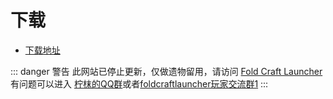 # 下载

 - [下载地址](https://foldcraftlauncher.cn/down.html)


 ::: danger 警告
此网站已停止更新，仅做遗物留用，请访问 [Fold Craft Launcher](https://foldcraftlauncher.cn)  
有问题可以进入 [柠枺的QQ群](http://qm.qq.com/cgi-bin/qm/qr?_wv=1027&k=qTzygcIq74UqyYjkflJ2AlqkjU5wGWXF&authKey=ars2Fx5OI0ejTQQ99%2BGbGL0eawKlproaYIxwdbrwM8F7vO1HRwFhfR%2Fo65B0Oac%2B&noverify=0&group_code=603902151)或者[foldcraftlauncher玩家交流群1](http://qm.qq.com/cgi-bin/qm/qr?_wv=1027&k=CGbo6wTBOyObAMHpoK2jurd9thz7Wkvs&authKey=7QLULXcXdZFCGkO%2F16zLnEVhRKLwtdc3GTuuqVRaG%2BcxVxpMWqFrEM046OzOB9ud&noverify=0&group_code=743460071)
:::

